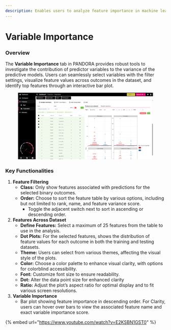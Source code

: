 ```yaml
---
description: Enables users to analyze feature importance in machine learning models.
---
```


# Variable Importance

### Overview

The **Variable Importance** tab in PANDORA provides robust tools to investigate the contribution of predictor variables to the variance of the predictive models. Users can seamlessly select variables with the filter settings, visualize feature values across outcomes in the dataset, and identify top features through an interactive bar plot.

<figure><img src="../../../.gitbook/assets/Variable Importance.png" alt=""><figcaption></figcaption></figure>

### Key Functionalities

1. **Feature Filtering**
   * **Class:** Only show features associated with predictions for the selected binary outcomes.
   * **Order:** Choose to sort the feature table by various options, including but not limited to rank, name, and feature variance score.
     * Toggle the adjacent switch next to sort in ascending or descending order.
2. **Features Across Dataset**
   * **Define Features:** Select a maximum of 25 features from the table to use in the analysis.
   * **Dot Plots:** For the selected features, shows the distribution of feature values for each outcome in both the training and testing datasets.
   * **Theme:** Users can select from various themes, affecting the visual style of the plots.
   * **Color:** Choose a color palette to enhance visual clarity, with options for colorblind accessibility.
   * **Font:** Customize font size to ensure readability.
   * **Dot:** Alter the data point size for enhanced clarity
   * **Ratio:** Adjust the plot’s aspect ratio for optimal display and to fit various screen resolutions.
3. &#x20;**Variable Importance**
   * Bar plot showing feature importance in descending order. For Clarity, users can hover over bars to view the associated feature name and exact variable importance score.

{% embed url="https://www.youtube.com/watch?v=E2KSBN1GST0" %}
